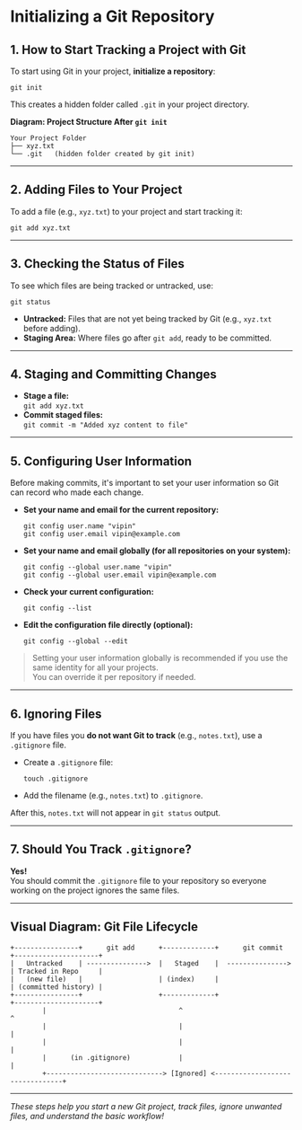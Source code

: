 # Initializing a Git Repository

## 1. How to Start Tracking a Project with Git

To start using Git in your project, **initialize a repository**:

```
git init
```

This creates a hidden folder called `.git` in your project directory.  

**Diagram: Project Structure After `git init`**
```
Your Project Folder
├── xyz.txt
└── .git   (hidden folder created by git init)
```

---

## 2. Adding Files to Your Project

To add a file (e.g., `xyz.txt`) to your project and start tracking it:

```
git add xyz.txt
```

---

## 3. Checking the Status of Files

To see which files are being tracked or untracked, use:

```
git status
```

- **Untracked:** Files that are not yet being tracked by Git (e.g., `xyz.txt` before adding).
- **Staging Area:** Where files go after `git add`, ready to be committed.

---

## 4. Staging and Committing Changes

- **Stage a file:**  
  `git add xyz.txt`
- **Commit staged files:**  
  `git commit -m "Added xyz content to file"`

---

## 5. Configuring User Information

Before making commits, it's important to set your user information so Git can record who made each change.

- **Set your name and email for the current repository:**
  ```
  git config user.name "vipin"
  git config user.email vipin@example.com
  ```

- **Set your name and email globally (for all repositories on your system):**
  ```
  git config --global user.name "vipin"
  git config --global user.email vipin@example.com
  ```

- **Check your current configuration:**
  ```
  git config --list
  ```

- **Edit the configuration file directly (optional):**
  ```
  git config --global --edit
  ```

> Setting your user information globally is recommended if you use the same identity for all your projects.  
> You can override it per repository if needed.

---

## 6. Ignoring Files

If you have files you **do not want Git to track** (e.g., `notes.txt`), use a `.gitignore` file.

- Create a `.gitignore` file:
  ```
  touch .gitignore
  ```
- Add the filename (e.g., `notes.txt`) to `.gitignore`.

After this, `notes.txt` will not appear in `git status` output.

---

## 7. Should You Track `.gitignore`?

**Yes!**  
You should commit the `.gitignore` file to your repository so everyone working on the project ignores the same files.

---

## Visual Diagram: Git File Lifecycle

```
+----------------+      git add      +-------------+      git commit      +---------------------+
|   Untracked    | --------------->  |   Staged    |  --------------->   | Tracked in Repo     |
|   (new file)   |                   | (index)     |                     | (committed history) |
+----------------+                   +-------------+                     +---------------------+
        |                                 ^                                        ^
        |                                 |                                        |
        |                                 |                                        |
        |      (in .gitignore)            |                                        |
        +-----------------------------> [Ignored] <--------------------------------+
```

---

*These steps help you start a new Git project, track files, ignore unwanted files, and understand the basic workflow!*

